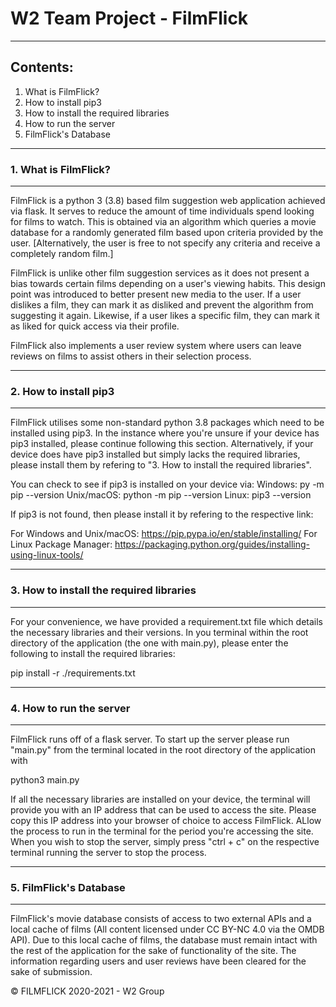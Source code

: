 #        W2 Team Project - FilmFlick        

---------------------------------------------
   Contents:
---------------------------------------------
1. What is FilmFlick?
2. How to install pip3
3. How to install the required libraries
4. How to run the server 
5. FilmFlick's Database


---------------------------------------------
   ### 1. What is FilmFlick?
---------------------------------------------
FilmFlick is a python 3 (3.8) based film suggestion web application achieved via flask.
It serves to reduce the amount of time individuals spend looking for films to watch.
This is obtained via an algorithm which queries a movie database for a randomly generated film based upon criteria provided by the user.
[Alternatively, the user is free to not specify any criteria and receive a completely random film.]

FilmFlick is unlike other film suggestion services as it does not present a bias towards certain films depending on a user's viewing habits.
This design point was introduced to better present new media to the user.
If a user dislikes a film, they can mark it as disliked and prevent the algorithm from suggesting it again.
Likewise, if a user likes a specific film, they can mark it as liked for quick access via their profile.

FilmFlick also implements a user review system where users can leave reviews on films to assist others in their selection process.


---------------------------------------------
 ###  2. How to install pip3
---------------------------------------------
FilmFlick utilises some non-standard python 3.8 packages which need to be installed using pip3.
In the instance where you're unsure if your device has pip3 installed, please continue following this section.
Alternatively, if your device does have pip3 installed but simply lacks the required libraries, please install them by refering to "3. How to install the required libraries".

You can check to see if pip3 is installed on your device via:
   Windows:         py -m pip --version
Unix/macOS:         python -m pip --version
     Linux:         pip3 --version

If pip3 is not found, then please install it by refering to the respective link:

For Windows and Unix/macOS:     https://pip.pypa.io/en/stable/installing/
For Linux Package Manager:      https://packaging.python.org/guides/installing-using-linux-tools/


---------------------------------------------
 ### 3. How to install the required libraries
---------------------------------------------
For your convenience, we have provided a requirement.txt file which details the necessary libraries and their versions.
In you terminal within the root directory of the application (the one with main.py), please enter the following to install the required libraries: 

pip install -r ./requirements.txt


---------------------------------------------
  ### 4. How to run the server
---------------------------------------------
FilmFlick runs off of a flask server.
To start up the server please run "main.py" from the terminal located in the root directory of the application with

python3 main.py

If all the necessary libraries are installed on your device, the terminal will provide you with an IP address that can be used to access the site.
Please copy this IP address into your browser of choice to access FilmFlick.
ALlow the process to run in the terminal for the period you're accessing the site.
When you wish to stop the server, simply press "ctrl + c" on the respective terminal running the server to stop the process.


---------------------------------------------
### 5. FilmFlick's Database
---------------------------------------------
FilmFlick's movie database consists of access to two external APIs and a local cache of films (All content licensed under CC BY-NC 4.0 via the OMDB API).
Due to this local cache of films, the database must remain intact with the rest of the application for the sake of functionality of the site.
The information regarding users and user reviews have been cleared for the sake of submission. 


© FILMFLICK 2020-2021 - W2 Group









